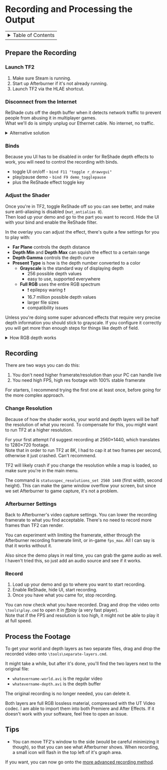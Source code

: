 # Recording and Processing the Output

<table><tr><td>
<details><summary>Table of Contents</summary>

- [Recording and Processing the Output](#recording-and-processing-the-output)
	- [Prepare the Recording](#prepare-the-recording)
		- [Launch TF2](#launch-tf2)
		- [Disconnect from the Internet](#disconnect-from-the-internet)
		- [Binds](#binds)
		- [Adjust the Shader](#adjust-the-shader)
	- [Recording](#recording)
		- [Change Resolution](#change-resolution)
		- [Afterburner Settings](#afterburner-settings)
		- [Record](#record)
	- [Process the Footage](#process-the-footage)
	- [Tips](#tips)

</details>
</td></tr></table>
	
## Prepare the Recording

### Launch TF2
1. Make sure Steam is running.
2. Start up Afterburner if it's not already running.
3. Launch TF2 via the HLAE shortcut.

### Disconnect from the Internet

ReShade cuts off the depth buffer when it detects network traffic
to prevent people from abusing it in multiplayer games.  
What we'll do is simply unplug our Ethernet cable. No internet, no traffic.

<details><summary>Alternative solution</summary>

You can get around this restriction by building ReShade from source yourself,
with the network check disabled. The ReShade people are against this,
so if you do, please don't distribute it.

From [ReShade forums](https://reshade.me/forum/general-discussion/5349-reshade-custom-build-z-buffer-enabled):
> The reason the depth buffer is disabled in online games is because it _can_ be
> abused and used to cheat, and you don't need a lot of imagination to understand how.
>
> And the reason this is a bad thing is that if people use ReShade to cheat,
> it will be outright banned by online games both now and in the future.
> A very tiny minority of talentless cheaters will ruin it for everybody else.
>
> You really _don't_ want to compile and distribute these,
> otherwise DE _will_ ban ReShade and then you won't be able to use sharpening,
> LUTs, anti-aliasing or any other ReShade feature at all.
> You'll be forced to play the game without ReShade and all that it offers
> -- and not just you, all the thousands of others using ReShade to improve
> the look of their game.
>
> So please don't do it. 
</details>

### Binds


Because you UI has to be disabled in order for ReShade depth effects
to work, you will need to control the recording with binds.

- toggle UI on/off - `bind F11 "toggle r_drawvgui"`
- play/pause demo - `bind F9 demo_togglepause`
- plus the ReShade effect toggle key

### Adjust the Shader

Once you're in TF2, toggle ReShade off so you can see better,
and make sure anti-aliasing is disabled (`mat_antialias 0`).  
Then load up your demo and go to the part you want to record.
Hide the UI with your bind and enable the ReShade filter.

In the overlay you can adjust the effect, there's quite a few settings
for you to play with:
- **Far Plane** controls the depth distance
- **Depth Min** and **Depth Max** can squish the effect to a certain range
- **Depth Gamma** controls the depth curve
- **Present Type** is how is the depth number converted to a color
	- **Grayscale** is the standard way of displaying depth
		- 256 possible depth values
		- easy to use, supported everywhere
	- **Full RGB** uses the entire RGB spectrum 
		- &#x2757; epilepsy waring &#x2757;
		- 16.7 million possible depth values
		- larger file sizes
		- compatibility issues
		
Unless you're doing some super advanced effects that require very precise
depth information you should stick to grayscale. If you configure it correctly
you will get more than enough steps for things like depth of field.

<details><summary>How RGB depth works</summary>
	
The standard RGB format has 24 bits of information, 8 for each channel.
If we represent the depth as a 24 bit integer (0 being the closest
and it's max value being the furthest), we can then split it into three
8 bit parts. Those can be mapped to the red, green, and blue channels.

To extract the depth from the RGB value, use the following formula.
This will give you a decimal number between 0 (close) and 1 (far away).
```
depth = (red * 256^2 + green * 256 + blue) / (256^3 - 1)
```
I use a [plugin called tl_math](https://github.com/crazylafo/AE_tl_math) to do this
in After Effects. If you edit with something else, you're on your own.

</details>

## Recording

There are two ways you can do this:
1. You don't need higher framerate/resolution than your PC can handle live
2. You need high FPS, high res footage with 100% stable framerate

For starters, I recommend trying the first one at least once,
before going for the more complex approach.

### Change Resolution

Because of how the shader works, your world and depth layers will be
half the resolution of what you record. To compensate for this,
you might want to run TF2 at a higher resolution.

For your first attempt I'd suggest recording at 2560×1440,
which translates to 1280×720 footage.  
Note that in order to run TF2 at 8K, I had to cap it at two frames per second,
otherwise it just crashed. Can't recommend.

TF2 will likely crash if you change the resolution while a map is loaded,
so make sure you're in the main menu.

The command is `statusspec_resolutions_set 2560 1440` (first width, second height).
This can make the game window overflow your screen,
but since we set Afterburner to game capture, it's not a problem.

### Afterburner Settings

Back to Afterburner's video capture settings. You can lower the recording
framerate to what you find acceptable. There's no need to record more frames
than TF2 can render.

You can experiment with limiting the framerate, either through the Afterburner
recording framerate limit, or in-game `fps_max`. All I can say is that it
works without it.

Also since the demo plays in real time, you can grab the game audio as well.
I haven't tried this, so just add an audio source and see if it works.

### Record

1. Load up your demo and go to where you want to start recording.
2. Enable ReShade, hide UI, start recording.
3. Once you have what you came for, stop recording.

You can now check what you have recorded. Drag and drop the video onto
`\tools\play.cmd` to open it in _ffplay_
(a very fast player).  
Note that if the FPS and resolution is too high, it might not be able to play
it at full speed.

## Process the Footage

To get your world and depth layers as two separate files,
drag and drop the recorded video onto
`\tools\separate-layers.cmd`.

It might take a while, but after it's done, you'll find
the two layers next to the original file:
- `whatevername-world.avi` is the regular video
- `whatevername-depth.avi` is the depth buffer

The original recording is no longer needed, you can delete it.

Both layers are full RGB lossless material, compressed with
the UT Video codec. I am able to import them into
both Premiere and After Effects. If it doesn't work with
your software, feel free to open an issue.

## Tips

- You can move TF2's window to the side (would be careful minimizing it though),
  so that you can see what Afterburner shows. When recording, a small icon will
	flash in the top left of it's graph area.

If you want, you can now go onto the
[more advanced recording method](advanced-recording.md).
